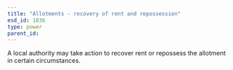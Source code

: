 ```yaml
---
title: "Allotments - recovery of rent and repossession"
esd_id: 1836
type: power
parent_id:  
---
```


A local authority may take action to recover rent or repossess the allotment in certain circumstances.

